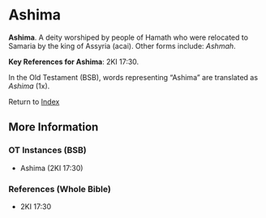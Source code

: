 # Ashima
**Ashima**. 
A deity worshiped by people of Hamath who were relocated to Samaria by the king of Assyria (acai). 
Other forms include: 
*Ashmah*. 


**Key References for Ashima**: 
2KI 17:30. 


In the Old Testament (BSB), words representing “Ashima” are translated as 
*Ashima* (1x). 




Return to [Index](00-Index.md)

## More Information

### OT Instances (BSB)

* Ashima (2KI 17:30)



### References (Whole Bible)

* 2KI 17:30



